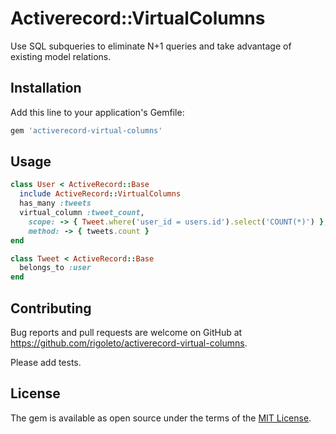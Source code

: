 # Activerecord::VirtualColumns
Use SQL subqueries to eliminate N+1 queries and take advantage of existing model relations.

## Installation

Add this line to your application's Gemfile:

```ruby
gem 'activerecord-virtual-columns'
```

## Usage
```ruby
class User < ActiveRecord::Base
  include ActiveRecord::VirtualColumns
  has_many :tweets
  virtual_column :tweet_count,
    scope: -> { Tweet.where('user_id = users.id').select('COUNT(*)') },
    method: -> { tweets.count }
end

class Tweet < ActiveRecord::Base
  belongs_to :user
end

```

## Contributing

Bug reports and pull requests are welcome on GitHub at https://github.com/rigoleto/activerecord-virtual-columns.

Please add tests.

## License

The gem is available as open source under the terms of the [MIT License](https://opensource.org/licenses/MIT).
